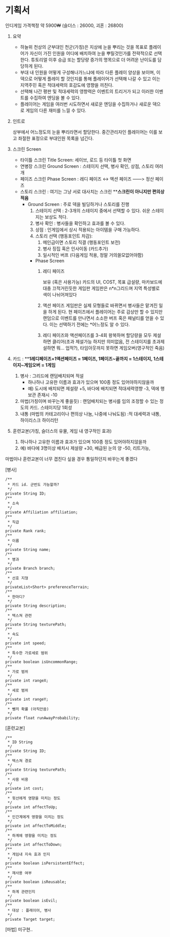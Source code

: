 # 기획서

인디게임 가격책정 약 5900₩ (슬더스 : 26000, 괴혼 : 26800)

1. 요약
    - 하늘위 천상의 군부대인 천군(가칭)은 지상에 눈을 뿌리는 것을 목표로 플레이어가 자신이 가진 인원을 어디에 배치하여 눈을 뿌릴것인가를 전략적으로 선택한다. 튜토리얼 이후 승급 또는 할당량 증가의 명목으로 더 어려운 난이도를 담당하게 된다.
    - 부대 내 인원을 어떻게 구성해나가느냐에 따라 다른 플레이 양상을 보이며, 이 덱으로 어떻게 플레이 할 것인지를 통해 플레이어가 선택해 나갈 수 있고 이는 지역주민 혹은 적대세력의 호감도에 영향을 끼친다.
    - 선택해 나간 평판 및 적대세력의 영향력은 이벤트의 트리거가 되고 이러한 이벤트를 수집하여 엔딩을 볼 수 있다.
    - 플레이어는 게임을 여러번 시도하면서 새로운 엔딩을 수집하거나 새로운 덱으로 게임의 다른 재미를 느낄 수 있다.
2. 인트로

   상부에서 어느정도의 눈을 뿌리라면서 할당한다. 중간관리자인 플레이어는 이를 보고 좌절한 표정으로 부대인원 목록을 넘긴다.

3. 스크린 Screen
   - 타이틀 스크린 Title Screen: 세이브, 로드 등 타이틀 첫 화면
   - 연병장 스크린 Ground Screen : 스테이지 선택, 병사 확인, 상점, 스토리 여러개
   - 페이즈 스크린 Phase Screen : 레디 페이즈 ↔ 액션 페이즈 ——> 정산 페이즈
   - 스토리 스크린 : 여기는 그냥 서로 대사치는 스크린 ****스크린이 아니지만 편의상 적음**
     - Ground Screen : 주로 덱을 빌딩하거나 스토리를 진행
         1. 스테이지 선택 : 2-3개의 스테이지 중에서 선택할 수 있다. 쉬운 스테이지는 보상도 적다.
         2. 병사 확인 : 병사들을 확인하고 효과를 볼 수 있다.
         3. 상점 : 인게임에서 상시 적용되는 아이템을 구매 가능하다.
         4. 스토리 선택 (행동포인트 차감):
             1. 메인급이면 스토리 직결 (행동포인트 보전)
             2. 병사 징집 혹은 인사이동 (카드추가)
             3. 일시적인 버프 (다음게임 적용, 정말 거의쓸모없어야함)
       - Phase Screen
           1. 레디 페이즈

              보유 (혹은 사용가능) 카드의 UI, COST, 목표 급설량, 마카보드에 대충 끄적거린듯한 게임판
              게임판은 n*n그리드며 지역 특성별로 색이 나뉘어져있다

           2. 액션 페이즈
              게임판은 실제 모형들로 바뀌면서 병사들은 맡겨진 일을 하게 된다. 현 페이즈에서 플레이어는 주로 감상만 할 수 있지만 랜덤으로 이벤트를 만나면서 소소한 버프 혹은 패널티를 얻을 수 있다. 이는 선택하기 전에는 *어느정도 알 수 있다.
           3. 레디 페이즈와 액션페이즈를 3-4회 왕복하며 할당량을 모두 제설하면 클리어(초과 제설가능 하지만 의미없음, 전 스테이지를 초과제설하면 뭐… 업적?), 타임아웃까지 못하면 게임오버(영구적인 죽음)
4. 카드 : ****1레디페이즈+1액션페이즈 = 1페이즈, 1페이즈~끝까지 = 1스테이지, 1스테이지~게임오버 = 1게임**
    1. 병사 : 그리드에 랜덤배치되며 적설
        - 하나하나 고유한 이름과 효과가 있으며 100종 정도 있어야하지않을까
        - 예) 도시에 배치되면 제설량 +5, 바다에 배치되면 적대세력영향 -3, 덱에 행보관 존재시 -10
    2. 마법(가칭이며 바꾸는게 좋을듯) : 랜덤배치되는 병사를 임의 조정할 수 있는 정도의 카드. 스테이지당 1회성
    3. 내통 (마법의 카테고리이나 편의상 나눔, 나중에 나눠도됨) :적 대세력과 내통, 하이리스크 하이리턴
5. 훈련교본(가칭, 슬더스의 유물, 게임 내 영구적인 효과)
    1. 하나하나 고유한 이름과 효과가 있으며 100종 정도 있어야하지않을까
    2. 예) 바다에 3명이상 배치시 제설량 +30, 배급된 눈의 양 -50, 리트가능,


마법이나 훈련교본이 너무 겹친다 싶을 경우 통일하던지 바꾸는게 좋겠다

[병사]
```
/**
 * 카드 id. 군번도 가능할까?
 */
private String ID;
/**
 * 소속
 */
private Affiliation affiliation;
/**
 * 직급
 */
private Rank rank;
/**
 * 이름
 */
private String name;
/**
 * 병과
 */
private Branch branch;
/**
 * 선호 지형
 */
privateList<Short> preferenceTerrain;
/**
 * 한마디?
 */
private String description;
/**
 * 텍스쳐 관련
 */
private String texturePath;
/**
 * 속도
 */
private int speed;
/**
 * 특수한 가로세로 범위
 */
private boolean isUncommonRange;
/**
 * 가로 범위
 */
private int rangeX;
/**
 * 세로 범위
 */
private int rangeY;
/**
 * 뺑끼 확률 (아직안씀)
 */
private float runAwayProbability;
```

[훈련교본]
```
/**
 * ID String
 */
private String ID;
/**
 * 텍스쳐 경로
 */
private String texturePath;
/**
 * 사용 비용
 */
private int cost;
/**
 * 윗선에게 영향을 미치는 정도
 */
private int affectToUp;
/**
 * 인간계에게 영향을 미치는 정도
 */
private int affectToMiddle;
/**
 * 하계에 영향을 미치는 정도
 */
private int affectToDown;
/**
 * 게임내 지속 효과 인지
 */
private boolean isPersistentEffect;
/**
 * 재사용 여부
 */
private boolean isReusable;
/**
 * 하계 관련인지
 */
private boolean isEvil;
/**
 * 대상 : 플레이어, 병사
 */
private Target target;
```

[마법]
미구현..
